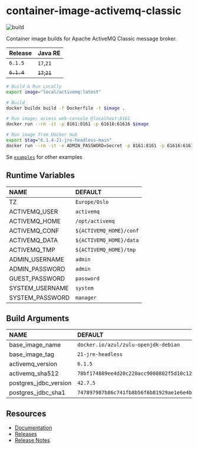 # container-image-activemq-classic

![build](https://github.com/kred-no/container-image-activemq-classic/actions/workflows/build-and-push.yml/badge.svg)

Container image builds for Apache ActiveMQ Classic message broker.

| Release     | Java RE       |
| :--         | :--           |
| `6.1.5`     | `17`,`21`     |
| ~~`6.1.4`~~ | ~~`17`,`21`~~ |

```bash
# Build & Run Locally
export image="local/activemq:latest"

# Build
docker buildx build -f Dockerfile -t $image .

# Run image; access web-console @localhost:8161
docker run --rm -it -p 8161:8161 -p 61616:61616 $image

# Run image from Docker Hub
export $tag="6.1.4-21-jre-headless-main"
docker run --rm -it -e ADMIN_PASSWORD=Secret -p 8161:8161 -p 61616:61616 docker.io/kdsda/activemq-classic:$tag
```

Se [`examples`](examples/) for other examples

## Runtime Variables

| NAME | DEFAULT |
| :--  | :--     |
| TZ              | `Europe/Oslo` |
| ACTIVEMQ_USER   | `activemq` |
| ACTIVEMQ_HOME   | `/opt/activemq` |
| ACTIVEMQ_CONF   | `${ACTIVEMQ_HOME}/conf` |
| ACTIVEMQ_DATA   | `${ACTIVEMQ_HOME}/data` |
| ACTIVEMQ_TMP    | `${ACTIVEMQ_HOME}/tmp` |
| ADMIN_USERNAME  | `admin` |
| ADMIN_PASSWORD  | `admin` |
| GUEST_PASSWORD  | `password` |
| SYSTEM_USERNAME | `system` |
| SYSTEM_PASSWORD | `manager` |

## Build Arguments

| NAME | DEFAULT |
| :--  | :--     |
| base_image_name       | `docker.io/azul/zulu-openjdk-debian` |
| base_image_tag        | `21-jre-headless` |
| activemq_version      | `6.1.5` |
| activemq_sha512       | `78bf174889ee4d20c220acc9008802f5d10c1253c0190d2b4a3b03c752a2d1a0ff9d2d36213b2f91e3b6d636cd8b0724a5046d0cd6519264a2841a4a09d43cff` |
| postgres_jdbc_version | `42.7.5` |
| postgres_jdbc_sha1    | `747897987b86c741fb8b56f6b81929ae1e6e4b46` |

## Resources

  * [Documentation](https://activemq.apache.org/components/classic/documentation/)
  * [Releases](https://activemq.apache.org/components/classic/download/)
  * [Release Notes](https://issues.apache.org/jira/secure/ReleaseNote.jspa?projectId=12311210&version=12354974)
